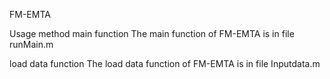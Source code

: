 FM-EMTA

Usage method
main function
The main function of FM-EMTA is in file runMain.m

load data function
The load data function of FM-EMTA is in file Inputdata.m
